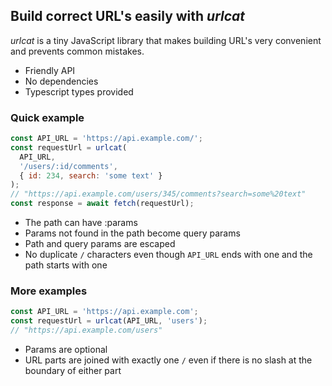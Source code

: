 ## Build correct URL's easily with *urlcat*

*urlcat* is a tiny JavaScript library that makes building URL's very convenient and prevents common mistakes.

- Friendly API
- No dependencies
- Typescript types provided

### Quick example

```js
const API_URL = 'https://api.example.com/';
const requestUrl = urlcat(
  API_URL,
  '/users/:id/comments',
  { id: 234, search: 'some text' }
);
// "https://api.example.com/users/345/comments?search=some%20text"
const response = await fetch(requestUrl);
```
- The path can have :params
- Params not found in the path become query params
- Path and query params are escaped
- No duplicate `/` characters even though `API_URL` ends with one and the path starts with one

### More examples

```js
const API_URL = 'https://api.example.com';
const requestUrl = urlcat(API_URL, 'users');
// "https://api.example.com/users"
```
- Params are optional
- URL parts are joined with exactly one `/` even if there is no slash at the boundary of either part
